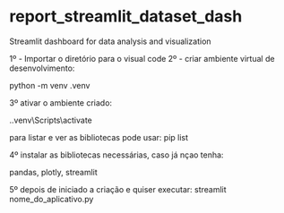 # report_streamlit_dataset_dash
Streamlit dashboard for data analysis and visualization

1º - Importar o diretório para o visual code
2º - criar ambiente virtual de desenvolvimento:

python -m venv .venv

3º ativar o ambiente criado:

.\.venv\Scripts\activate

para listar e ver as bibliotecas pode usar: pip list

4º instalar as bibliotecas necessárias, caso já nçao tenha:

pandas, plotly, streamlit

5º depois de iniciado a criação e quiser executar:
streamlit nome_do_aplicativo.py
